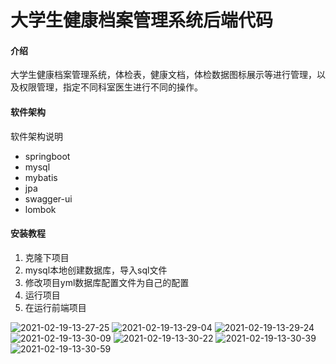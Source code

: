 # 大学生健康档案管理系统后端代码

#### 介绍
大学生健康档案管理系统，体检表，健康文档，体检数据图标展示等进行管理，以及权限管理，指定不同科室医生进行不同的操作。

#### 软件架构
软件架构说明
- springboot
- mysql
- mybatis
- jpa
- swagger-ui
- lombok


#### 安装教程

1. 克隆下项目
2. mysql本地创建数据库，导入sql文件
3. 修改项目yml数据库配置文件为自己的配置
4. 运行项目
5. 在运行前端项目

![2021-02-19-13-27-25](https://cyymacbookpro.oss-cn-shanghai.aliyuncs.com/Macbookpro/2021-02-19-13-27-25)
![2021-02-19-13-29-04](https://cyymacbookpro.oss-cn-shanghai.aliyuncs.com/Macbookpro/2021-02-19-13-29-04)
![2021-02-19-13-29-24](https://cyymacbookpro.oss-cn-shanghai.aliyuncs.com/Macbookpro/2021-02-19-13-29-24)
![2021-02-19-13-30-09](https://cyymacbookpro.oss-cn-shanghai.aliyuncs.com/Macbookpro/2021-02-19-13-30-09)
![2021-02-19-13-30-22](https://cyymacbookpro.oss-cn-shanghai.aliyuncs.com/Macbookpro/2021-02-19-13-30-22)
![2021-02-19-13-30-39](https://cyymacbookpro.oss-cn-shanghai.aliyuncs.com/Macbookpro/2021-02-19-13-30-39)
![2021-02-19-13-30-59](https://cyymacbookpro.oss-cn-shanghai.aliyuncs.com/Macbookpro/2021-02-19-13-30-59)
